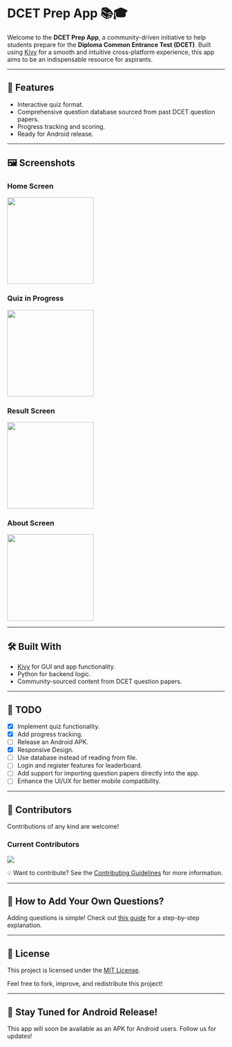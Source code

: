# DCET Prep App 📚🎓

Welcome to the **DCET Prep App**, a community-driven initiative to help students prepare for the **Diploma Common Entrance Test (DCET)**. Built using [Kivy](https://kivy.org/) for a smooth and intuitive cross-platform experience, this app aims to be an indispensable resource for aspirants.

---

## 📲 Features
- Interactive quiz format.
- Comprehensive question database sourced from past DCET question papers.
- Progress tracking and scoring.
- Ready for Android release.

---

## 🖼️ Screenshots
### Home Screen
<img src="./screenshots/home.png" width="200">

### Quiz in Progress
<img src="./screenshots/quiz.jpeg" width="200">

### Result Screen
<img src="./screenshots/result.jpeg" width="200">

### About Screen
<img src="./screenshots/about.png" width="200">

---

## 🛠️ Built With
- [Kivy](https://kivy.org/) for GUI and app functionality.
- Python for backend logic.
- Community-sourced content from DCET question papers.

---

## 🚧 TODO
- [x] Implement quiz functionality.
- [x] Add progress tracking.    
- [ ] Release an Android APK.
- [x] Responsive Design.
- [ ] Use database instead of reading from file.
- [ ] Login and register features for leaderboard.
- [ ] Add support for importing question papers directly into the app.
- [ ] Enhance the UI/UX for better mobile compatibility.

---

## 🙌 Contributors
Contributions of any kind are welcome!  

### Current Contributors
<a href="https://github.com/vaibhav-rm/Dcet-prep-app/graphs/contributors">
  <img src="https://contrib.rocks/image?repo=KshitijRM/Dcet-prep-app" />
</a>


💡 Want to contribute? See the [Contributing Guidelines](CONTRIBUTING.md) for more information.

---

## 🚀 How to Add Your Own Questions?
Adding questions is simple! Check out [this guide](HELPING.md) for a step-by-step explanation.

---

## 📄 License
This project is licensed under the [MIT License](LICENSE).

Feel free to fork, improve, and redistribute this project!

---

## 🌟 Stay Tuned for Android Release!
This app will soon be available as an APK for Android users. Follow us for updates!
